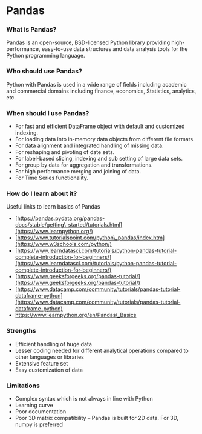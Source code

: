 # Pandas

### What is Pandas?

Pandas is an open-source, BSD-licensed Python library providing high-performance, easy-to-use data structures and data analysis tools for the Python programming language.

### Who should use Pandas?

Python with Pandas is used in a wide range of fields including academic and commercial domains including finance, economics, Statistics, analytics, etc.

### When should I use Pandas?

- For fast and efficient DataFrame object with default and customized indexing.
- For loading data into in-memory data objects from different file formats.
- For data alignment and integrated handling of missing data.
- For reshaping and pivoting of date sets.
- For label-based slicing, indexing and sub setting of large data sets.
- For group by data for aggregation and transformations.
- For high performance merging and joining of data.
- For Time Series functionality.

### How do I learn about it?

Useful links to learn basics of Pandas

- [https://pandas.pydata.org/pandas-docs/stable/getting\_started/tutorials.html](https://www.learnpython.org/)
- [https://www.tutorialspoint.com/python\_pandas/index.htm](https://www.w3schools.com/python/)
- [https://www.learndatasci.com/tutorials/python-pandas-tutorial-complete-introduction-for-beginners/](https://www.learndatasci.com/tutorials/python-pandas-tutorial-complete-introduction-for-beginners/)
- [https://www.geeksforgeeks.org/pandas-tutorial/](https://www.geeksforgeeks.org/pandas-tutorial/)
- [https://www.datacamp.com/community/tutorials/pandas-tutorial-dataframe-python](https://www.datacamp.com/community/tutorials/pandas-tutorial-dataframe-python)
- https://www.learnpython.org/en/Pandas\_Basics

### Strengths

- Efficient handling of huge data
- Lesser coding needed for different analytical operations compared to other languages or libraries
- Extensive feature set
- Easy customization of data

### Limitations

- Complex syntax which is not always in line with Python
- Learning curve
- Poor documentation
- Poor 3D matrix compatibility – Pandas is built for 2D data. For 3D, numpy is preferred
